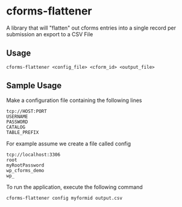 # cforms-flattener

A library that will "flatten" out cforms entries into a single record per submission an export to a CSV File

## Usage

    cforms-flattener <config_file> <cform_id> <output_file>

## Sample Usage

Make a configuration file containing the following lines

    tcp://HOST:PORT
    USERNAME
    PASSWORD
    CATALOG
    TABLE_PREFIX

For example assume we create a file called config

    tcp://localhost:3306
    root
    myRootPassword
    wp_cforms_demo
    wp_

To run the application, execute the following command

    cforms-flattener config myformid output.csv